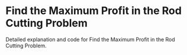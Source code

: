 # Find the Maximum Profit in the Rod Cutting Problem

Detailed explanation and code for Find the Maximum Profit in the Rod Cutting Problem.